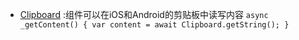 - [Clipboard](https://reactnative.cn/docs/0.51/clipboard.html#content) :组件可以在iOS和Android的剪贴板中读写内容 `async _getContent() { var content = await Clipboard.getString(); }`